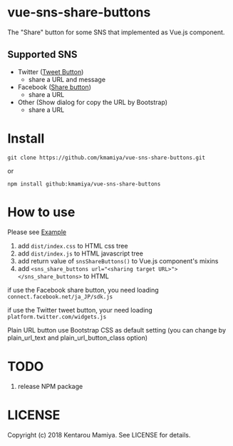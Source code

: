 # vue-sns-share-buttons
The "Share" button for some SNS that implemented as Vue.js component.

## Supported SNS
- Twitter ([Tweet Button](https://dev.twitter.com/web/tweet-button))
  - share a URL and message
- Facebook ([Share button](https://developers.facebook.com/docs/plugins/share-button?locale=en_US))
  - share a URL
- Other (Show dialog for copy the URL by Bootstrap)
  - share a URL
  
# Install

`git clone https://github.com/kmamiya/vue-sns-share-buttons.git`

or

`npm install github:kmamiya/vue-sns-share-buttons`

# How to use

Please see [Example](example/example.html)

1. add `dist/index.css` to HTML css tree
1. add `dist/index.js` to HTML javascript tree
1. add return value of `snsShareButtons()` to Vue.js component's mixins
1. add `<sns_share_buttons url="<sharing target URL>"></sns_share_buttons>` to HTML

if use the Facebook share button, you need loading `connect.facebook.net/ja_JP/sdk.js`

if use the Twitter tweet button, your need loading `platform.twitter.com/widgets.js`

Plain URL button use Bootstrap CSS as default setting (you can change by plain_url_text and plain_url_button_class option)

# TODO

1. release NPM package

# LICENSE
Copyright (c) 2018 Kentarou Mamiya. See LICENSE for details.
